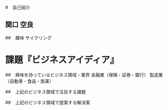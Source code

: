 #　自己紹介
## 関口 空良

##　趣味
サイクリング

# 課題『ビジネスアイディア』
##　興味を持っているビジネス領域・業界
金融業（保険・証券・銀行）
製造業（自動車・食品・医薬）

##　上記のビジネス領域で注目する課題

##　上記のビジネス領域で提案する解決案



